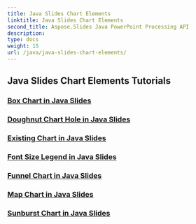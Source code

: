 ```yaml
---
title: Java Slides Chart Elements
linktitle: Java Slides Chart Elements
second_title: Aspose.Slides Java PowerPoint Processing API
description: 
type: docs
weight: 15
url: /java/java-slides-chart-elements/
---
```


## Java Slides Chart Elements Tutorials
### [Box Chart in Java Slides](./box-chart-java-slides/)
### [Doughnut Chart Hole in Java Slides](./doughnut-chart-hole-java-slides/)
### [Existing Chart in Java Slides](./existing-chart-java-slides/)
### [Font Size Legend in Java Slides](./font-size-legend-java-slides/)
### [Funnel Chart in Java Slides](./funnel-chart-java-slides/)
### [Map Chart in Java Slides](./map-chart-java-slides/)
### [Sunburst Chart in Java Slides](./sunburst-chart-java-slides/)